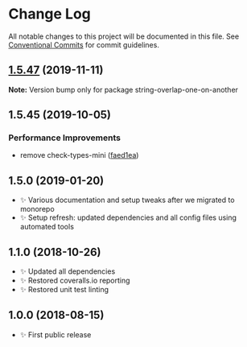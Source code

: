 # Change Log

All notable changes to this project will be documented in this file.
See [Conventional Commits](https://conventionalcommits.org) for commit guidelines.

## [1.5.47](https://gitlab.com/codsen/codsen/compare/string-overlap-one-on-another@1.5.46...string-overlap-one-on-another@1.5.47) (2019-11-11)

**Note:** Version bump only for package string-overlap-one-on-another





## 1.5.45 (2019-10-05)

### Performance Improvements

- remove check-types-mini ([faed1ea](https://gitlab.com/codsen/codsen/commit/faed1ea))

## 1.5.0 (2019-01-20)

- ✨ Various documentation and setup tweaks after we migrated to monorepo
- ✨ Setup refresh: updated dependencies and all config files using automated tools

## 1.1.0 (2018-10-26)

- ✨ Updated all dependencies
- ✨ Restored coveralls.io reporting
- ✨ Restored unit test linting

## 1.0.0 (2018-08-15)

- ✨ First public release
